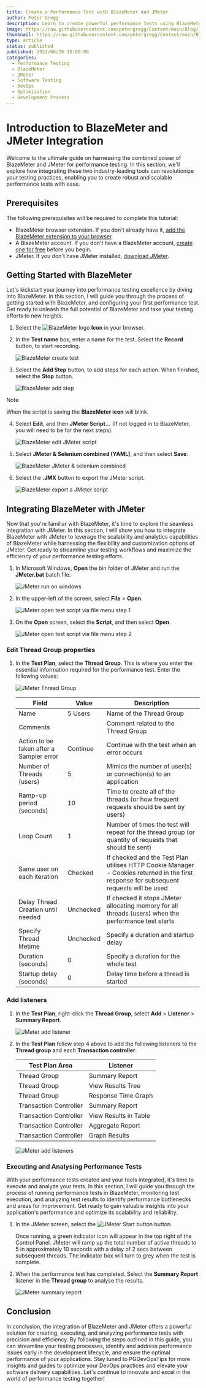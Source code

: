 ```yaml
---
title: Create a Performance Test with BlazeMeter And JMeter
author: Peter Gregg
description: Learn to create powerful performance tests using BlazeMeter and JMeter. Elevate your testing game and optimize software performance.
image: https://raw.githubusercontent.com/petergregg/Content/main/Blog/Images/Performance.png
thumbnail: https://raw.githubusercontent.com/petergregg/Content/main/Blog/Images/Performance.png
type: article
status: published
published: 2022/06/26 10:00:00
categories: 
  - Performance Testing
  - BlazeMeter
  - JMeter
  - Software Testing
  - DevOps
  - Optimization
  - Development Process
---
```


# Introduction to BlazeMeter and JMeter Integration

Welcome to the ultimate guide on harnessing the combined power of BlazeMeter and JMeter for performance testing. In this section, we'll explore how integrating these two industry-leading tools can revolutionize your testing practices, enabling you to create robust and scalable performance tests with ease.

## Prerequisites

The following prerequisites will be required to complete this tutorial:
- BlazeMeter browser extension. If you don't already have it,   [add the BlazeMeter extension to your browser](https://chrome.google.com/webstore/detail/blazemeter-the-continuous/mbopgmdnpcbohhpnfglgohlbhfongabi). 
- A BlazeMeter account. If you don't have a BlazeMeter account,  [create one for free](https://auth.blazemeter.com/auth/realms/blazect/login-actions/registration?client_id=blazemeter&tab_id=7GOVEWaplBc) before you begin.
- JMeter. If you don't have JMeter installed, [download JMeter](https://jmeter.apache.org/download_jmeter.cgi). 

## Getting Started with BlazeMeter

Let's kickstart your journey into performance testing excellence by diving into BlazeMeter. In this section, I will guide you through the process of getting started with BlazeMeter, and configuring your first performance test. Get ready to unleash the full potential of BlazeMeter and take your testing efforts to new heights.

1. Select the 
![BlazeMeter logo](https://raw.githubusercontent.com/petergregg/Content/main/Blog/Images/BlazeMeterLogo.png) **Icon** in your browser.
2. In the **Test name** box, enter a name for the test. Select the **Record** button, to start recording. 

    ![BlazeMeter create test](https://raw.githubusercontent.com/petergregg/Content/main/Blog/Images/BlazeMeterCreateTest.png)

3. Select the **Add Step** button, to add steps for each action. When finished, select the **Stop** button.

    ![BlazeMeter add step](https://raw.githubusercontent.com/petergregg/Content/main/Blog/Images/BlazeMeterCreateTestSteps.png)

> [!NOTE] 
> When the script is saving the **BlazeMeter icon** will blink. 

4. Select **Edit**, and then **JMeter Script...** (If not logged in to BlazeMeter, you will need to be for the next steps).

    ![BlazeMeter edit JMeter script](https://raw.githubusercontent.com/petergregg/Content/main/Blog/Images/BlazeMeterExportJMeterScriptStep1.png)
    
5. Select **JMeter & Selenium combined (YAML)**, and then select **Save**.

    ![BlazeMeter JMeter & selenium combined](https://raw.githubusercontent.com/petergregg/Content/main/Blog/Images/BlazeMeterExportJMeterScriptStep2.png)

6. Select the **.JMX** button to export the JMeter script.

    ![BlazeMeter export a JMeter script](https://raw.githubusercontent.com/petergregg/Content/main/Blog/Images/BlazeMeterExportJMeterScriptStep3.png)

## Integrating BlazeMeter with JMeter

Now that you're familiar with BlazeMeter, it's time to explore the seamless integration with JMeter. In this section, I will show you how to integrate BlazeMeter with JMeter to leverage the scalability and analytics capabilities of BlazeMeter while harnessing the flexibility and customization options of JMeter. Get ready to streamline your testing workflows and maximize the efficiency of your performance testing efforts.

1. In Microsoft Windows, **Open** the bin folder of JMeter and run the **JMeter.bat** batch file.

    ![JMeter run on windows](https://raw.githubusercontent.com/petergregg/Content/main/Blog/Images/JMeterRunOnWindows.png)

2. In the upper-left of the screen, select **File** > **Open**.

    ![JMeter open test script via file menu step 1](https://raw.githubusercontent.com/petergregg/Content/main/Blog/Images/JMeterOpenBlazeMeterJMeterScriptStep1.png)

3. On the **Open** screen, select the **Script**, and then select **Open**. 

    ![JMeter open test script via file menu step 2](https://raw.githubusercontent.com/petergregg/Content/main/Blog/Images/JMeterOpenBlazeMeterJMeterScriptStep2.png)

### Edit Thread Group properties
1. In the **Test Plan**, select the **Thread Group**. This is where you enter the essential information required for the performance test. Enter the following values:

    ![JMeter Thread Group](https://raw.githubusercontent.com/petergregg/Content/main/Blog/Images/JMeterBlazeMeterThreadGroup.png) 

    | Field | Value | Description |
    | --- | --- | --- |
    | Name | 5 Users | Name of the Thread Group |
    | Comments |  | Comment related to the Thread Group |
    | Action to be taken after a Sampler error | Continue | Continue with the test when an error occurs |
    | Number of Threads (users) | 5 | Mimics the number of user(s) or connection(s) to an application |
    | Ramp-up period (seconds) | 10 | Time to create all of the threads (or how frequent requests should be sent by users) |
    | Loop Count | 1 | Number of times the test will repeat for the thread group (or quantity of requests that should be sent) |
    | Same user on each iteration | Checked | If checked and the Test Plan utilises HTTP Cookie Manager - Cookies returned in the first response for subsequent requests will be used |
    | Delay Thread Creation until needed | Unchecked | If checked it stops JMeter allocating memory for all threads (users) when the performance test starts |
    | Specify Thread lifetime | Unchecked | Specify a duration and startup delay |
    | Duration (seconds) | 0 | Specify a duration for the whole test |
    | Startup delay (seconds) | 0 | Delay time before a thread is started |

### Add listeners 

1. In the **Test Plan**, right-click the **Thread Group**, select **Add** >  **Listener** > **Summary Report**.

    ![JMeter add listener](https://raw.githubusercontent.com/petergregg/Content/main/Blog/Images/JMeterThreadGroupAddListener.png) 

2. In the **Test Plan** follow step 4 above to add the following listeners to the  **Thread group** and each **Transaction controller**.

    | Test Plan Area | Listener | 
    | --- | --- | 
    | Thread Group | Summary Report | 
    | Thread Group | View Results Tree | 
    | Thread Group | Response Time Graph | 
    | Transaction Controller | Summary Report | 
    | Transaction Controller | View Results in Table | 
    | Transaction Controller | Aggregate Report | 
    | Transaction Controller | Graph Results | 

    ![JMeter add listeners](https://raw.githubusercontent.com/petergregg/Content/main/Blog/Images/JMeterThreadGroupAddListeners.png) 

### Executing and Analysing Performance Tests

With your performance tests created and your tools integrated, it's time to execute and analyze your tests. In this section, I will guide you through the process of running performance tests in BlazeMeter, monitoring test execution, and analyzing test results to identify performance bottlenecks and areas for improvement. Get ready to gain valuable insights into your application's performance and optimize its scalability and reliability.

1. In the JMeter screen, select the ![JMeter Start button](https://raw.githubusercontent.com/petergregg/Content/main/Blog/Images/JMeterGUIStartPerformanceTest.png) button.

    Once running, a green indicator icon will appear in the top right of the Control Panel. JMeter will ramp up the total number of active threads to 5 in approximately 10 seconds with a delay of 2 secs between subsequent threads. The indicator box will turn to grey when the test is complete. 

2. When the performance test has completed. Select the **Summary Report** listener in the **Thread group** to analyse the results.

    ![JMeter summary report](https://raw.githubusercontent.com/petergregg/Content/main/Blog/Images/JMeterThreadGroupSummaryReport.png)


## Conclusion
In conclusion, the integration of BlazeMeter and JMeter offers a powerful solution for creating, executing, and analyzing performance tests with precision and efficiency. By following the steps outlined in this guide, you can streamline your testing processes, identify and address performance issues early in the development lifecycle, and ensure the optimal performance of your applications. Stay tuned to PGDevOpsTips for more insights and guides to optimize your DevOps practices and elevate your software delivery capabilities. Let's continue to innovate and excel in the world of performance testing together!























